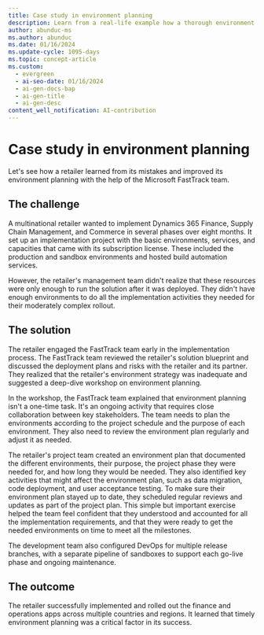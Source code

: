 ```yaml
---
title: Case study in environment planning
description: Learn from a real-life example how a thorough environment strategy is essential for a successful implementation of finance and operations apps.
author: abunduc-ms
ms.author: abunduc
ms.date: 01/16/2024
ms.update-cycle: 1095-days
ms.topic: concept-article
ms.custom:
  - evergreen
  - ai-seo-date: 01/16/2024
  - ai-gen-docs-bap
  - ai-gen-title
  - ai-gen-desc
content_well_notification: AI-contribution
---
```


# Case study in environment planning

Let's see how a retailer learned from its mistakes and improved its environment planning with the help of the Microsoft FastTrack team.

## The challenge

A multinational retailer wanted to implement Dynamics 365 Finance, Supply Chain Management, and Commerce in several phases over eight months. It set up an implementation project with the basic environments, services, and capacities that came with its subscription license. These included the production and sandbox environments and hosted build automation services.

However, the retailer's management team didn't realize that these resources were only enough to run the solution after it was deployed. They didn't have enough environments to do all the implementation activities they needed for their moderately complex rollout.

## The solution

The retailer engaged the FastTrack team early in the implementation process. The FastTrack team reviewed the retailer's solution blueprint and discussed the deployment plans and risks with the retailer and its partner. They realized that the retailer's environment strategy was inadequate and suggested a deep-dive workshop on environment planning.

In the workshop, the FastTrack team explained that environment planning isn't a one-time task. It's an ongoing activity that requires close collaboration between key stakeholders. The team needs to plan the environments according to the project schedule and the purpose of each environment. They also need to review the environment plan regularly and adjust it as needed.

The retailer's project team created an environment plan that documented the different environments, their purpose, the project phase they were needed for, and how long they would be needed. They also identified key activities that might affect the environment plan, such as data migration, code deployment, and user acceptance testing. To make sure their environment plan stayed up to date, they scheduled regular reviews and updates as part of the project plan. This simple but important exercise helped the team feel confident that they understood and accounted for all the implementation requirements, and that they were ready to get the needed environments on time to meet all the milestones.

The development team also configured DevOps for multiple release branches, with a separate pipeline of sandboxes to support each go-live phase and ongoing maintenance.

## The outcome

The retailer successfully implemented and rolled out the finance and operations apps across multiple countries and regions. It learned that timely environment planning was a critical factor in its success.

